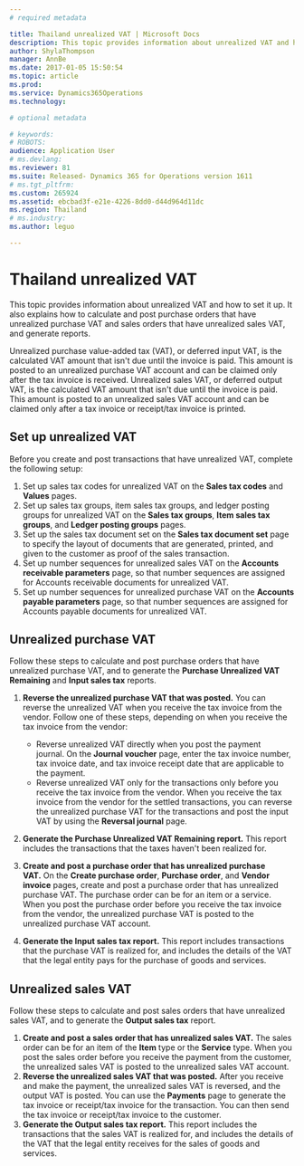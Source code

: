 ```yaml
---
# required metadata

title: Thailand unrealized VAT | Microsoft Docs
description: This topic provides information about unrealized VAT and how to set it up. It also explains how to calculate and post purchase orders that have unrealized purchase VAT and sales orders that have unrealized sales VAT, and generate reports.
author: ShylaThompson
manager: AnnBe
ms.date: 2017-01-05 15:50:54
ms.topic: article
ms.prod: 
ms.service: Dynamics365Operations
ms.technology: 

# optional metadata

# keywords: 
# ROBOTS: 
audience: Application User
# ms.devlang: 
ms.reviewer: 81
ms.suite: Released- Dynamics 365 for Operations version 1611
# ms.tgt_pltfrm: 
ms.custom: 265924
ms.assetid: ebcbad3f-e21e-4226-8dd0-d44d964d11dc
ms.region: Thailand
# ms.industry: 
ms.author: leguo

---
```


# Thailand unrealized VAT

This topic provides information about unrealized VAT and how to set it up. It also explains how to calculate and post purchase orders that have unrealized purchase VAT and sales orders that have unrealized sales VAT, and generate reports.

Unrealized purchase value-added tax (VAT), or deferred input VAT, is the calculated VAT amount that isn't due until the invoice is paid. This amount is posted to an unrealized purchase VAT account and can be claimed only after the tax invoice is received. Unrealized sales VAT, or deferred output VAT, is the calculated VAT amount that isn't due until the invoice is paid. This amount is posted to an unrealized sales VAT account and can be claimed only after a tax invoice or receipt/tax invoice is printed.

## Set up unrealized VAT
Before you create and post transactions that have unrealized VAT, complete the following setup:

1.  Set up sales tax codes for unrealized VAT on the **Sales tax codes** and **Values** pages.
2.  Set up sales tax groups, item sales tax groups, and ledger posting groups for unrealized VAT on the **Sales tax groups**, **Item sales tax groups**, and **Ledger posting groups** pages.
3.  Set up the sales tax document set on the **Sales tax document set** page to specify the layout of documents that are generated, printed, and given to the customer as proof of the sales transaction.
4.  Set up number sequences for unrealized sales VAT on the **Accounts receivable parameters** page, so that number sequences are assigned for Accounts receivable documents for unrealized VAT.
5.  Set up number sequences for unrealized purchase VAT on the **Accounts payable parameters** page, so that number sequences are assigned for Accounts payable documents for unrealized VAT.

## Unrealized purchase VAT
Follow these steps to calculate and post purchase orders that have unrealized purchase VAT, and to generate the **Purchase Unrealized VAT Remaining** and **Input sales tax** reports.

1.  **Reverse the unrealized purchase VAT that was posted.** You can reverse the unrealized VAT when you receive the tax invoice from the vendor. Follow one of these steps, depending on when you receive the tax invoice from the vendor:
    -   Reverse unrealized VAT directly when you post the payment journal. On the **Journal voucher** page, enter the tax invoice number, tax invoice date, and tax invoice receipt date that are applicable to the payment.
    -   Reverse unrealized VAT only for the transactions only before you receive the tax invoice from the vendor. When you receive the tax invoice from the vendor for the settled transactions, you can reverse the unrealized purchase VAT for the transactions and post the input VAT by using the **Reversal journal** page.

2.  **Generate the Purchase Unrealized VAT Remaining report.** This report includes the transactions that the taxes haven't been realized for.
3.  **Create and post a purchase order that has unrealized purchase VAT.** On the **Create purchase order**, **Purchase order**, and **Vendor invoice** pages, create and post a purchase order that has unrealized purchase VAT. The purchase order can be for an item or a service. When you post the purchase order before you receive the tax invoice from the vendor, the unrealized purchase VAT is posted to the unrealized purchase VAT account.
4.  **Generate the Input sales tax report.** This report includes transactions that the purchase VAT is realized for, and includes the details of the VAT that the legal entity pays for the purchase of goods and services.

## Unrealized sales VAT
Follow these steps to calculate and post sales orders that have unrealized sales VAT, and to generate the **Output sales tax** report.

1.  **Create and post a sales order that has unrealized sales VAT.** The sales order can be for an item of the **Item** type or the **Service** type. When you post the sales order before you receive the payment from the customer, the unrealized sales VAT is posted to the unrealized sales VAT account.
2.  **Reverse the unrealized sales VAT that was posted.** After you receive and make the payment, the unrealized sales VAT is reversed, and the output VAT is posted. You can use the **Payments** page to generate the tax invoice or receipt/tax invoice for the transaction. You can then send the tax invoice or receipt/tax invoice to the customer.
3.  **Generate the Output sales tax report.** This report includes the transactions that the sales VAT is realized for, and includes the details of the VAT that the legal entity receives for the sales of goods and services.


